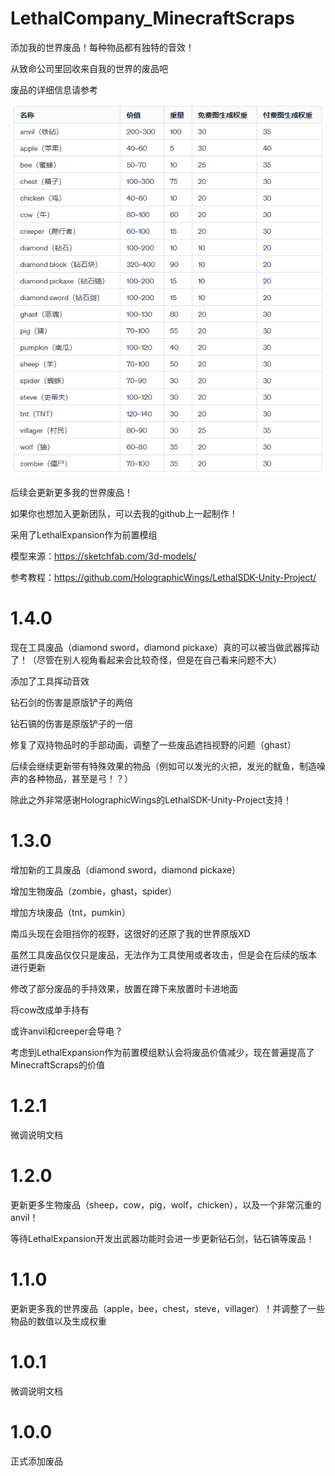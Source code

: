 # LethalCompany_MinecraftScraps

添加我的世界废品！每种物品都有独特的音效！

从致命公司里回收来自我的世界的废品吧

废品的详细信息请参考

![概况](res/list.png)

后续会更新更多我的世界废品！

如果你也想加入更新团队，可以去我的github上一起制作！

采用了LethalExpansion作为前置模组

模型来源：https://sketchfab.com/3d-models/

参考教程：https://github.com/HolographicWings/LethalSDK-Unity-Project/

# 1.4.0

现在工具废品（diamond sword，diamond pickaxe）真的可以被当做武器挥动了！（尽管在别人视角看起来会比较奇怪，但是在自己看来问题不大）

添加了工具挥动音效

钻石剑的伤害是原版铲子的两倍

钻石镐的伤害是原版铲子的一倍

修复了双持物品时的手部动画，调整了一些废品遮挡视野的问题（ghast）

后续会继续更新带有特殊效果的物品（例如可以发光的火把，发光的鱿鱼，制造噪声的各种物品，甚至是弓！？）

除此之外非常感谢HolographicWings的LethalSDK-Unity-Project支持！

# 1.3.0

增加新的工具废品（diamond sword，diamond pickaxe）

增加生物废品（zombie，ghast，spider）

增加方块废品（tnt，pumkin）

南瓜头现在会阻挡你的视野，这很好的还原了我的世界原版XD

虽然工具废品仅仅只是废品，无法作为工具使用或者攻击，但是会在后续的版本 进行更新

修改了部分废品的手持效果，放置在蹲下来放置时卡进地面

将cow改成单手持有

或许anvil和creeper会导电？

考虑到LethalExpansion作为前置模组默认会将废品价值减少，现在普遍提高了MinecraftScraps的价值

# 1.2.1

微调说明文档

# 1.2.0

更新更多生物废品（sheep，cow，pig，wolf，chicken），以及一个非常沉重的anvil！

等待LethalExpansion开发出武器功能时会进一步更新钻石剑，钻石镐等废品！

# 1.1.0

更新更多我的世界废品（apple，bee，chest，steve，villager）！并调整了一些物品的数值以及生成权重

# 1.0.1

微调说明文档

# 1.0.0

正式添加废品








